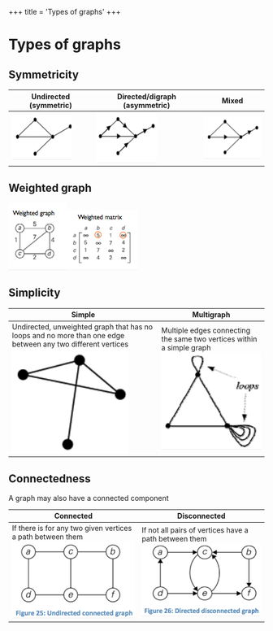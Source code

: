 +++
title = 'Types of graphs'
+++
# Types of graphs
## Symmetricity

| **Undirected (symmetric)** | **Directed/digraph (asymmetric)** | **Mixed** |
| --- | --- | --- |
| ![screenshot.png](5599e893bd5d381f3346ebe72a7070cb.png) | ![screenshot.png](46f1af0e00eb8d6d76b8a68fa5789360.png) | ![screenshot.png](1d51452f58935b1fa6c2b9c02f2c2a14.png) |

## Weighted graph

![](f9222403d65bcae110253413dc91d4d6.png)![](73f28abacce4a7c95766a5908690328e.png)

## Simplicity

| **Simple** | **Multigraph** |
| --- | --- |
| Undirected, unweighted graph that has no loops and no more than one edge between any two different vertices<br>![screenshot.png](aecb0a5cf2b4d7b44991d715d6f8fe77.png) | Multiple edges connecting the same two vertices within a simple graph<br>![screenshot.png](955ccf90835ef4f55efc5af6d3a0cdc1.png) |

## Connectedness

A graph may also have a connected component

| **Connected** | **Disconnected** |
| --- | --- |
| If there is for any two given vertices a path between them<br>![screenshot.png](01e7a5b2f0ddddef838882b31e14bb0c.png) | If not all pairs of vertices have a path between them<br>![screenshot.png](c39fbee31a32652e49b69479cccda233.png) |

